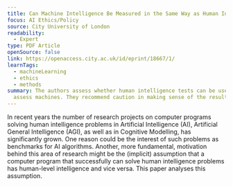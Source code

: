 ```yaml
---
title: Can Machine Intelligence Be Measured in the Same Way as Human Intelligence?
focus: AI Ethics/Policy
source: City University of London
readability:
  - Expert
type: PDF Article
openSource: false
link: https://openaccess.city.ac.uk/id/eprint/18667/1/
learnTags:
  - machineLearning
  - ethics
  - methods
summary: The authors assess whether human intelligence tests can be used to
  assess machines. They recommend caution in making sense of the results.
---
```

In recent years the number of research projects on computer programs solving human intelligence problems in Artificial Intelligence (AI), Artificial General Intelligence (AGI), as well as in Cognitive Modelling, has significantly grown. One reason could be the interest of such problems as benchmarks for AI algorithms. Another, more fundamental, motivation behind this area of research might be the (implicit) assumption that a computer program that successfully can solve human intelligence problems has human-level intelligence and vice versa. This paper analyses this assumption.